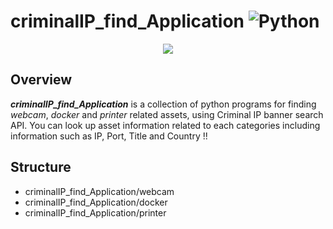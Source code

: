 # criminalIP_find_Application ![Python](https://img.shields.io/badge/python-3670A0?style=for-the-badge&logo=python&logoColor=ffdd54)

<p align="center">
<img src="https://github.com/user-attachments/assets/45d9b349-259e-496c-b6f7-c535c86f06eb.png" />
</p>

## Overview
***criminalIP_find_Application*** is a collection of python programs for finding *webcam*, *docker* and *printer* related assets, using Criminal IP banner search API.
You can look up asset information related to each categories including information such as IP, Port, Title and Country !!

## Structure
* criminalIP_find_Application/webcam
* criminalIP_find_Application/docker
* criminalIP_find_Application/printer
